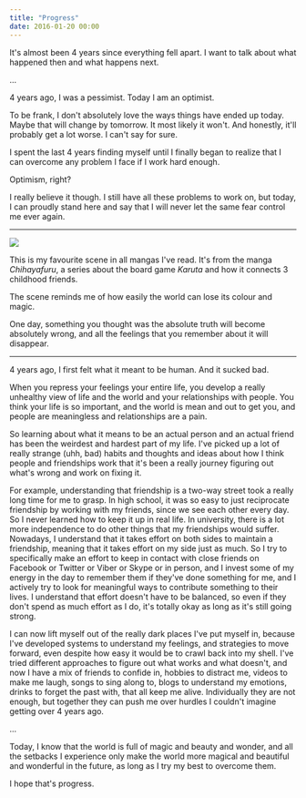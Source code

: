 ```yaml
---
title: "Progress"
date: 2016-01-20 00:00
---
```


It's almost been 4 years since everything fell apart. I want to talk about what happened then and what happens next.

...

4 years ago, I was a pessimist. Today I am an optimist.

To be frank, I don't absolutely love the ways things have ended up today. Maybe that will change by tomorrow. It most likely it won't. And honestly, it'll probably get a lot worse. I can't say for sure.

I spent the last 4 years finding myself until I finally began to realize that I can overcome any problem I face if I work hard enough.

Optimism, right?

I really believe it though. I still have all these problems to work on, but today, I can proudly stand here and say that I will never let the same fear control me ever again.

---

![](http://i.imgur.com/TwYS88p.png)

This is my favourite scene in all mangas I've read. It's from the manga *Chihayafuru*, a series about the board game *Karuta* and how it connects 3 childhood friends.

The scene reminds me of how easily the world can lose its colour and magic.

One day, something you thought was the absolute truth will become absolutely wrong, and all the feelings that you remember about it will disappear.

---

4 years ago, I first felt what it meant to be human. And it sucked bad.

When you repress your feelings your entire life, you develop a really unhealthy view of life and the world and your relationships with people. You think your life is so important, and the world is mean and out to get you, and people are meaningless and relationships are a pain.

So learning about what it means to be an actual person and an actual friend has been the weirdest and hardest part of my life. I've picked up a lot of really strange (uhh, bad) habits and thoughts and ideas about how I think people and friendships work that it's been a really journey figuring out what's wrong and work on fixing it.

For example, understanding that friendship is a two-way street took a really long time for me to grasp. In high school, it was so easy to just reciprocate friendship by working with my friends, since we see each other every day. So I never learned how to keep it up in real life. In university, there is a lot more independence to do other things that my friendships would suffer. Nowadays, I understand that it takes effort on both sides to maintain a friendship, meaning that it takes effort on my side just as much. So I try to specifically make an effort to keep in contact with close friends on Facebook or Twitter or Viber or Skype or in person, and I invest some of my energy in the day to remember them if they've done something for me, and I actively try to look for meaningful ways to contribute something to their lives. I understand that effort doesn't have to be balanced, so even if they don't spend as much effort as I do, it's totally okay as long as it's still going strong.

I can now lift myself out of the really dark places I've put myself in, because I've developed systems to understand my feelings, and strategies to move forward, even despite how easy it would be to crawl back into my shell. I've tried different approaches to figure out what works and what doesn't, and now I have a mix of friends to confide in, hobbies to distract me, videos to make me laugh, songs to sing along to, blogs to understand my emotions, drinks to forget the past with, that all keep me alive. Individually they are not enough, but together they can push me over hurdles I couldn't imagine getting over 4 years ago.

...

Today, I know that the world is full of magic and beauty and wonder, and all the setbacks I experience only make the world more magical and beautiful and wonderful in the future, as long as I try my best to overcome them.

I hope that's progress.
